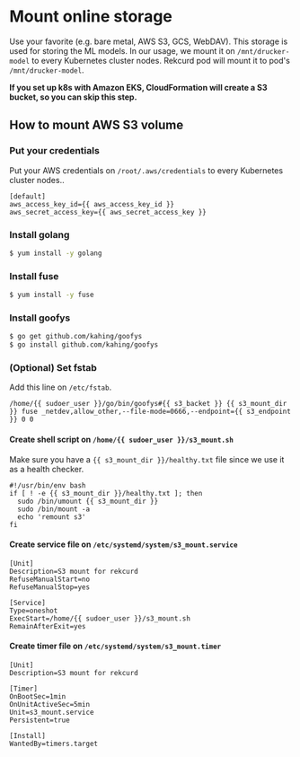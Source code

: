 # Mount online storage
Use your favorite (e.g. bare metal, AWS S3, GCS, WebDAV). This storage is used for storing the ML models. In our usage, we mount it on `/mnt/drucker-model` to every Kubernetes cluster nodes. Rekcurd pod will mount it to pod's `/mnt/drucker-model`.

**If you set up k8s with Amazon EKS, CloudFormation will create a S3 bucket, so you can skip this step.**

## How to mount AWS S3 volume
### Put your credentials
Put your AWS credentials on `/root/.aws/credentials` to every Kubernetes cluster nodes..

```text
[default]
aws_access_key_id={{ aws_access_key_id }}
aws_secret_access_key={{ aws_secret_access_key }}
```

### Install golang
```bash
$ yum install -y golang
```

### Install fuse
```bash
$ yum install -y fuse
```

### Install goofys
```bash
$ go get github.com/kahing/goofys
$ go install github.com/kahing/goofys
```

### (Optional) Set fstab
Add this line on `/etc/fstab`.
```text
/home/{{ sudoer_user }}/go/bin/goofys#{{ s3_backet }} {{ s3_mount_dir }} fuse _netdev,allow_other,--file-mode=0666,--endpoint={{ s3_endpoint }} 0 0
```

#### Create shell script on `/home/{{ sudoer_user }}/s3_mount.sh`
Make sure you have a `{{ s3_mount_dir }}/healthy.txt` file since we use it as a health checker.
```text
#!/usr/bin/env bash
if [ ! -e {{ s3_mount_dir }}/healthy.txt ]; then
  sudo /bin/umount {{ s3_mount_dir }}
  sudo /bin/mount -a
  echo 'remount s3'
fi
```

#### Create service file on `/etc/systemd/system/s3_mount.service`
```text
[Unit]
Description=S3 mount for rekcurd
RefuseManualStart=no
RefuseManualStop=yes

[Service]
Type=oneshot
ExecStart=/home/{{ sudoer_user }}/s3_mount.sh
RemainAfterExit=yes
```

#### Create timer file on `/etc/systemd/system/s3_mount.timer`
```text
[Unit]
Description=S3 mount for rekcurd

[Timer]
OnBootSec=1min
OnUnitActiveSec=5min
Unit=s3_mount.service
Persistent=true

[Install]
WantedBy=timers.target
```
